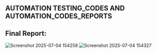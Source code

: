 ## AUTOMATION TESTING_CODES AND AUTOMATION_CODES_REPORTS
## Final Report:
![Screenshot 2025-07-04 154258](https://github.com/user-attachments/assets/f2b78a82-453d-4709-a892-763182aacdeb)
![Screenshot 2025-07-04 154327](https://github.com/user-attachments/assets/dc61543f-67c7-48c1-b5f0-544a4f0f4271)
